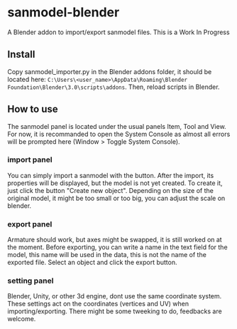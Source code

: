 # sanmodel-blender
A Blender addon to import/export sanmodel files. This is a Work In Progress 

## Install
Copy sanmodel_importer.py in the Blender addons folder, it should be located here:
`C:\Users\<user_name>\AppData\Roaming\Blender Foundation\Blender\3.0\scripts\addons`. Then, reload scripts in Blender.

## How to use
The sanmodel panel is located under the usual panels Item, Tool and View. For now, it is recommanded to open the System Console as almost all errors will be prompted here (Window > Toggle System Console).

### import panel
You can simply import a sanmodel with the button.
After the import, its properties will be displayed, but the model is not yet created. To create it, just click the button "Create new object". Depending on the size of the original model, it might be too small or too big, you can adjust the scale on blender. 

### export panel
Armature should work, but axes might be swapped, it is still worked on at the moment.
Before exporting, you can write a name in the text field for the model, this name will be used in the data, this is not the name of the exported file. Select an object and click the export button.

### setting panel
Blender, Unity, or other 3d engine, dont use the same coordinate system. These settings act on the coordinates (vertices and UV) when importing/exporting. There might be some tweeking to do, feedbacks are welcome.
